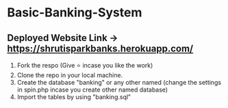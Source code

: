 # Basic-Banking-System

## Deployed Website Link ->  https://shrutisparkbanks.herokuapp.com/
  
1. Fork the respo (Give ⭐ incase you like the work)
2. Clone the repo in your local machine.
3. Create the database "banking" or any other named (change the settings in spin.php incase you create other named database)
4. Import the tables by using "banking.sql"
